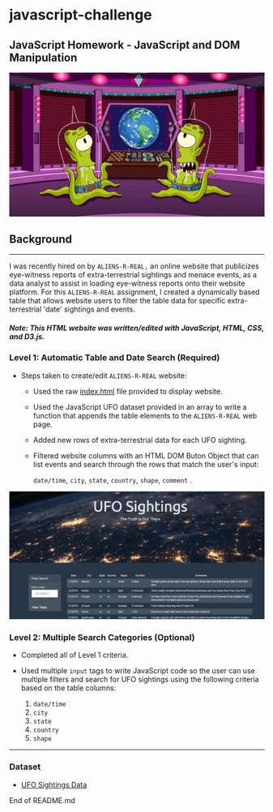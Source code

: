 # javascript-challenge

## JavaScript Homework - JavaScript and DOM Manipulation

![](/UFO-level-1/static/images/simpsons.jpg)

## Background

- - -

I was recently hired on by `ALIENS-R-REAL,` an online website that publicizes eye-witness reports of extra-terrestrial sightings and menace events, as a data analyst to assist in loading eye-witness reports onto their website platform. For this `ALIENS-R-REAL` assignment, I created a dynamically based table that allows website users to filter the table data for specific extra-terrestrial 'date' sightings and events. 

##### Note: This HTML website was written/edited with JavaScript, HTML, CSS, and D3.js. 

### Level 1: Automatic Table and Date Search (Required)

* Steps taken to create/edit `ALIENS-R-REAL` website: 

  * Used the raw [index.html](StarterCode/index.html) file provided to display website. 

  * Used the JavaScript UFO dataset provided in an array to write a function that appends the table elements to the `ALIENS-R-REAL` web page. 
  
  * Added new rows of extra-terrestrial data for each UFO sighting.

  * Filtered website columns with an HTML DOM Buton Object that can list events and search through the rows that match the user's input:  
  
    `date/time`, `city`, `state`, `country`, `shape`, `comment` .

![](/UFO-level-1/static/images/homepage.jpg)

### Level 2: Multiple Search Categories (Optional)

* Completed all of Level 1 criteria.

* Used multiple `input` tags to write JavaScript code so the user can use multiple filters and search for UFO sightings using the following criteria based on the table columns:

  1. `date/time`
  2. `city`
  3. `state`
  4. `country`
  5. `shape`

- - -

### Dataset

* [UFO Sightings Data](UFO-level-1/static/js/data.js)

End of README.md